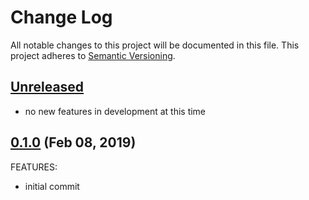 # Change Log

All notable changes to this project will be documented in this file.
This project adheres to [Semantic Versioning](http://semver.org/).

## [Unreleased](unreleased)

- no new features in development at this time

## [0.1.0](https://github.com/hansohn/python-chef/compare/0.1.0...0.1.0) (Feb 08, 2019)

FEATURES:

- initial commit
